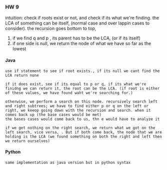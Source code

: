 ### HW 9
intuition: check if roots exist or not, and check if its what we're finding. the LCA of something can be itself, (normal case and over lappin cases to consider). the recursion goes bottom to top, 
1. if we find q and p , its parent has to be the LCA, (or if its itself)
2. if one side is null, we return the node of what we have so far as the lowest

#### Java 
    use if statement to see if root exists., if its null we cant find the LCA return none

    if it does exist, see if its equal to p or q, if its what we're finidng we can return it, the root can be the LCA. (if root is either of these values, we have found waht we're searching for.)

    otherwise, we perform a search on this node. recursively search left and right subtrees; we have to find either p or q on the left or right, we keeop going down with the recursion and search. when it comes back up (the base cases would be met)
    the bases cases would come back to us, thn e would have to analyze it

    if we get nothing on the right search, we return what we got on the left search, vice versa, . But if both come back, the node that we are holding is the LCA (we found something on both the right and left then we return ourselves)
    

#### Python
    same implementation as java version but in python syntax